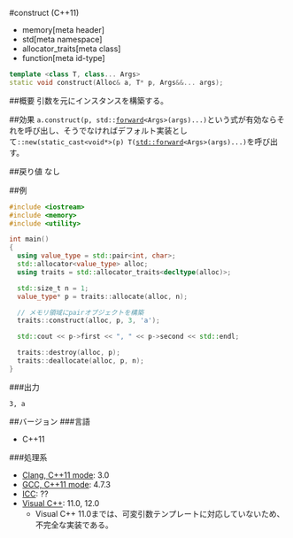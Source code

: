 #construct (C++11)
* memory[meta header]
* std[meta namespace]
* allocator_traits[meta class]
* function[meta id-type]

```cpp
template <class T, class... Args>
static void construct(Alloc& a, T* p, Args&&... args);
```

##概要
引数を元にインスタンスを構築する。


##効果
`a.construct(p, std::`[`forward`](/reference/utility/forward.md)`<Args>(args)...)`という式が有効ならそれを呼び出し、そうでなければデフォルト実装として`::new(static_cast<void*>(p) T(`[`std::forward`](/reference/utility/forward.md)`<Args>(args)...)`を呼び出す。


##戻り値
なし


##例
```cpp
#include <iostream>
#include <memory>
#include <utility>

int main()
{
  using value_type = std::pair<int, char>;
  std::allocator<value_type> alloc;
  using traits = std::allocator_traits<decltype(alloc)>;

  std::size_t n = 1;
  value_type* p = traits::allocate(alloc, n);

  // メモリ領域にpairオブジェクトを構築
  traits::construct(alloc, p, 3, 'a');

  std::cout << p->first << ", " << p->second << std::endl;

  traits::destroy(alloc, p);
  traits::deallocate(alloc, p, n);
}
```

###出力
```
3, a
```


##バージョン
###言語
- C++11

###処理系
- [Clang, C++11 mode](/implementation.md#clang): 3.0
- [GCC, C++11 mode](/implementation.md#gcc): 4.7.3
- [ICC](/implementation.md#icc): ??
- [Visual C++](/implementation.md#visual_cpp): 11.0, 12.0
	- Visual C++ 11.0までは、可変引数テンプレートに対応していないため、不完全な実装である。
